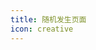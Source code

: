 ```yaml
---
title: 随机发生页面
icon: creative
---
```


<!-- more -->

<script>
import { defineComponent } from 'vue'
import { usePages } from '@temp/pages'  // pages.js is default filename
export default defineComponent({
  setup() {
  },
  mounted() {
    const pages = usePages()
    var numPage = pages.length
    var theRandomNumber = Math.floor(Math.random() * numPage);
    console.log(theRandomNumber)
    console.log(pages)
    var page = pages.at(theRandomNumber)
    console.log(page)
    var url = '/Vuepress-template' + page.path
    console.log(url)
    //window.location.href = url
  },
})
</script>